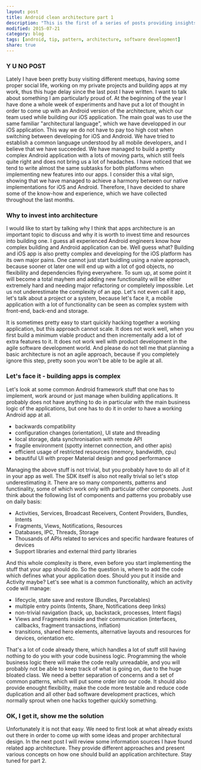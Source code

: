 ```yaml
---
layout: post
title: Android clean architecture part 1
description: "This is the first of a series of posts providing insights and know-how about a particular architecture style used while implementing a fresh production ready android application."
modified: 2015-07-21
category: blog
tags: [android, tip, pattern, architecture, software development]
share: true
---
```


### Y U NO POST
Lately I have been pretty busy visiting different meetups, having some proper social life, working on my private projects and building apps at my work, thus this huge delay since the last post I have written. I want to talk about something I am particularly proud of. At the beginning of the year I have done a whole week of experiments and have put a lot of thought in order to come up with an Android version of the architecture, which our team used while building our iOS application. The main goal was to use the same familiar "architectural language", which we have developped in our iOS application. This way we do not have to pay too high cost when switching between developing for iOS and Android. We have tried to establish a common language understood by all mobile developers, and I believe that we have succeeded. We have managed to build a pretty complex Android application with a lots of moving parts, which still feels quite right and does not bring us a lot of headaches. I have noticed that we tend to write almost the same subtasks for both platforms when implementing new features into our apps. I consider this a vital sign, showing that we have managed to achieve a harmony between our native implementations for iOS and Android. Therefore, I have decided to share some of the know-how and experience, which we have collected throughout the last months.

### Why to invest into architecture
I would like to start by talking why I think that apps architecture is an important topic to discuss and why it is worth to invest time and resources into building one. I guess all experienced Android engineers know how complex building and Android application can be. Well guess what? Building and iOS app is also pretty complex and developing for the iOS platform has its own major pains. One cannot just start buidling using a naíve approach, because sooner ot later one will end up with a lot of god objects, no flexibility and dependencies flying everywhere. To sum up, at some point it will become a total mayhem and adding new functionality will be either extremely hard and needing major refactoring or completely impossible. Let us not underestimate the complexity of an app. Let's not even call it app, let's talk about a project or a system, because let's face it, a mobile application with a lot of functionality can be seen as complex system with front-end, back-end and storage.

It is sometimes pretty easy to start quickly hacking together a working application, but this approach cannot scale. It does not work well, when you first build a minimum viable product and then incrementally add a lot of extra features to it. It does not work well with product development in the agile software development world. And please do not tell me that planning a basic architecture is not an agile approach, because if you completely ignore this step, pretty soon you won't be able to be agile at all.

### Let's face it - building apps is complex
Let's look at some common Android framework stuff that one has to implement, work around or just manage when building applications. It probably does not have anything to do in particular with the main business logic of the applications, but one has to do it in order to have a working Android app at all.

* backwards compatibility
* configuration changes (orientation), UI state and threading
* local storage, data synchronisation with remote API
* fragile environment (spotty internet connection, and other apis)
* efficient usage of restricted resources (memory, bandwidth, cpu) 
* beautiful UI with proper Material design and good performance

Managing the above stuff is not trivial, but you probably have to do all of it in your app as well. The SDK itself is also not really trivial so let's stop underestimating it. There are so many components, patterns and functinality, some of which work only with particular other componets. Just think about the following list of components and patterns you probably use on daily basis:

* Activities, Services, Broadcast Receivers, Content Providers, Bundles, Intents
* Fragments, Views, Notifications, Resources
* Databases, IPC, Threads, Storage
* Thousands of APIs related to services and specific hardware features of devices
* Support libraries and external third party libraries

And this whole complexity is there, even before you start implementing the stuff that your app should do. So the question is, where to add the code which defines what your application does. Should you put it inside and Activity maybe? Let's see what is a common functionality, which an activity code will manage:

* lifecycle, state save and restore (Bundles, Parcelables)
* multiple entry points (Intents, Share, Notifications deep links)
* non-trivial navigation (back, up, backstack, processes, Intent flags)
* Views and Fragments inside and their communication (interfaces, callbacks, fragment transactions, inflation)
* transitions, shared hero elements, alternative layouts and resources for devices, orientation etc.

That's a lot of code already there, which handles a lot of stuff still having nothing to do you with your code business logic. Programming the whole business logic there will make the code really unreadable, and you will probably not be able to keep track of what is going on, due to the huge bloated class. We need a better separation of concerns and a set of common patterns, which will put some order into our code. It should also provide enought flexibility, make the code more testable and reduce code duplication and all other bad software development practices, which normally sprout when one hacks together quickly something.

### OK, I get it, show me the solution
Unfortunately it is not that easy. We need to first look at what already exists out there in order to come up with some ideas and proper architectural design. In the next post I will review some information sources I have found related app architecture. They provide different approaches and present various concepts on how one should build an application architecture. Stay tuned for part 2.
